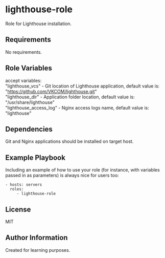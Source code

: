 lighthouse-role
=========

Role for Lighthouse installation.

Requirements
------------

No requirements.

Role Variables
--------------

accept variables:  
"lighthouse_vcs" - Git location of Lighthouse application, default value is: "https://github.com/VKCOM/lighthouse.git"  
"lighthouse_dir" - Application folder location, default value is: "/usr/share/lighthouse"  
"lighthouse_access_log" - Nginx access logs name, default value is: "lighthouse"  

Dependencies
------------

Git and Nginx applications should be installed on target host.

Example Playbook
----------------

Including an example of how to use your role (for instance, with variables passed in as parameters) is always nice for users too:

    - hosts: servers
      roles:
         - lighthouse-role

License
-------

MIT

Author Information
------------------

Created for learning purposes.
